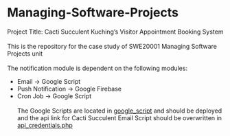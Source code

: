 # Managing-Software-Projects
Project Title: Cacti Succulent Kuching’s Visitor Appointment Booking System
<br/><br/>
This is the repository for the case study of SWE20001 Managing Software Projects unit 
<br/><br/>
The notification module is dependent on the following modules:
- Email -> Google Script
- Push Notification -> Google Firebase
- Cron Job -> Google Script
<br/><br/>
The Google Scripts are located in [google_script](/google_script/) and should be deployed and the api link for Cacti Succulent Email Script should be overwritten in [api_credentials.php](api_credentials.php)